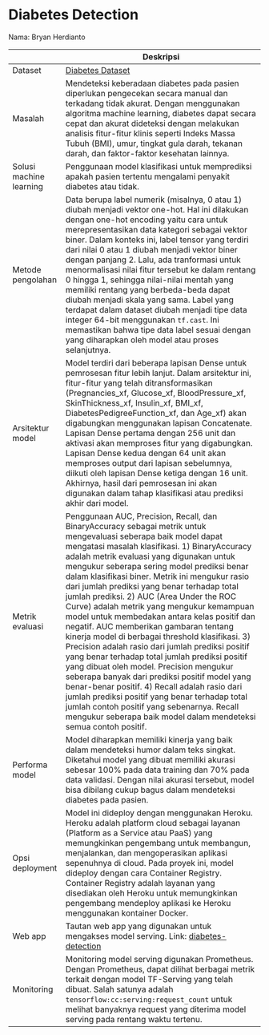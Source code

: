 # Diabetes Detection

Nama: Bryan Herdianto  

| | Deskripsi |
| ----------- | ----------- |
| Dataset | [Diabetes Dataset](https://www.kaggle.com/datasets/lara311/diabetes-dataset-using-many-medical-metrics) |
| Masalah | Mendeteksi keberadaan diabetes pada pasien diperlukan pengecekan secara manual dan terkadang tidak akurat. Dengan menggunakan algoritma machine learning, diabetes dapat secara cepat dan akurat dideteksi dengan melakukan analisis fitur-fitur klinis seperti Indeks Massa Tubuh (BMI), umur, tingkat gula darah, tekanan darah, dan faktor-faktor kesehatan lainnya. |
| Solusi machine learning | Penggunaan model klasifikasi untuk memprediksi apakah pasien tertentu mengalami penyakit diabetes atau tidak. |
| Metode pengolahan | Data berupa label numerik (misalnya, 0 atau 1) diubah menjadi vektor one-hot. Hal ini dilakukan dengan one-hot encoding yaitu cara untuk merepresentasikan data kategori sebagai vektor biner. Dalam konteks ini, label tensor yang terdiri dari nilai 0 atau 1 diubah menjadi vektor biner dengan panjang 2. Lalu, ada tranformasi untuk menormalisasi nilai fitur tersebut ke dalam rentang 0 hingga 1, sehingga nilai-nilai mentah yang memiliki rentang yang berbeda-beda dapat diubah menjadi skala yang sama. Label yang terdapat dalam dataset diubah menjadi tipe data integer 64-bit menggunakan `tf.cast`. Ini memastikan bahwa tipe data label sesuai dengan yang diharapkan oleh model atau proses selanjutnya. |
| Arsitektur model | Model terdiri dari beberapa lapisan Dense untuk pemrosesan fitur lebih lanjut. Dalam arsitektur ini, fitur-fitur yang telah ditransformasikan (Pregnancies_xf, Glucose_xf, BloodPressure_xf, SkinThickness_xf, Insulin_xf, BMI_xf, DiabetesPedigreeFunction_xf, dan Age_xf) akan digabungkan menggunakan lapisan Concatenate. Lapisan Dense pertama dengan 256 unit dan aktivasi akan memproses fitur yang digabungkan. Lapisan Dense kedua dengan 64 unit akan memproses output dari lapisan sebelumnya, diikuti oleh lapisan Dense ketiga dengan 16 unit. Akhirnya, hasil dari pemrosesan ini akan digunakan dalam tahap klasifikasi atau prediksi akhir dari model. |
| Metrik evaluasi | Penggunaan AUC, Precision, Recall, dan BinaryAccuracy sebagai metrik untuk mengevaluasi seberapa baik model dapat mengatasi masalah klasifikasi. 1) BinaryAccuracy adalah metrik evaluasi yang digunakan untuk mengukur seberapa sering model prediksi benar dalam klasifikasi biner. Metrik ini mengukur rasio dari jumlah prediksi yang benar terhadap total jumlah prediksi. 2) AUC (Area Under the ROC Curve) adalah metrik yang mengukur kemampuan model untuk membedakan antara kelas positif dan negatif. AUC memberikan gambaran tentang kinerja model di berbagai threshold klasifikasi. 3) Precision adalah rasio dari jumlah prediksi positif yang benar terhadap total jumlah prediksi positif yang dibuat oleh model. Precision mengukur seberapa banyak dari prediksi positif model yang benar-benar positif. 4) Recall adalah rasio dari jumlah prediksi positif yang benar terhadap total jumlah contoh positif yang sebenarnya. Recall mengukur seberapa baik model dalam mendeteksi semua contoh positif. |
| Performa model | Model diharapkan memiliki kinerja yang baik dalam mendeteksi humor dalam teks singkat. Diketahui model yang dibuat memiliki akurasi sebesar 100% pada data training dan 70% pada data validasi. Dengan nilai akurasi tersebut, model bisa dibilang cukup bagus dalam mendeteksi diabetes pada pasien. |
| Opsi deployment | Model ini dideploy dengan menggunakan Heroku. Heroku adalah platform cloud sebagai layanan (Platform as a Service atau PaaS) yang memungkinkan pengembang untuk membangun, menjalankan, dan mengoperasikan aplikasi sepenuhnya di cloud. Pada proyek ini, model dideploy dengan cara Container Registry. Container Registry adalah layanan yang disediakan oleh Heroku untuk memungkinkan pengembang mendeploy aplikasi ke Heroku menggunakan kontainer Docker. |
| Web app | Tautan web app yang digunakan untuk mengakses model serving. Link: [diabetes-detection](https://diabetes-detection-8a31c5bf0c49.herokuapp.com/v1/models/serving_model/metadata)|
| Monitoring | Monitoring model serving digunakan Prometheus. Dengan Prometheus, dapat dilihat berbagai metrik terkait dengan model TF-Serving yang telah dibuat. Salah satunya adalah `tensorflow:cc:serving:request_count` untuk melihat banyaknya request yang diterima model serving pada rentang waktu tertenu. |
